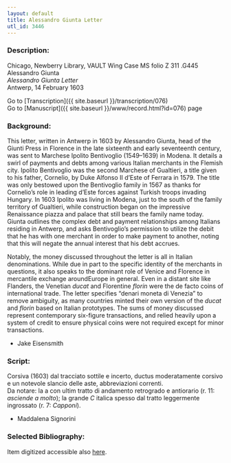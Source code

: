 ```yaml
---
layout: default
title: Alessandro Giunta Letter
utl_id: 3446
---
```


###  Description:

Chicago, Newberry Library, VAULT Wing Case MS folio Z 311 .G445<br>
Alessandro Giunta<br>
_Alessandro Giunta Letter_<br>
Antwerp, 14 February 1603

Go to [Transcription]({{ site.baseurl }}/transcription/076)<br>
Go to [Manuscript]({{ site.baseurl }}/www/record.html?id=076) page 

###  Background:

This letter, written in Antwerp in 1603 by Alessandro Giunta, head of the Giunti Press in Florence in the late sixteenth and early seventeenth century, was sent to Marchese Ipolito Bentivoglio (1549–1639) in Modena. It details a swirl of payments and debts among various Italian merchants in the Flemish city. Ipolito Bentivoglio was the second Marchese of Gualtieri, a title given to his father, Cornelio, by Duke Alfonso II d’Este of Ferrara in 1579. The title was only bestowed upon the Bentivoglio family in 1567 as thanks for Cornelio’s role in leading d’Este forces against Turkish troops invading Hungary. In 1603 Ipolito was living in Modena, just to the south of the family territory of Gualtieri, while construction began on the impressive Renaissance piazza and palace that still bears the family name today. Giunta outlines the complex debt and payment relationships among Italians residing in Antwerp, and asks Bentivoglio’s permission to utilize the debit that he has with one merchant in order to make payment to another, noting that this will negate the annual interest that his debt accrues.

Notably, the money discussed throughout the letter is all in Italian denominations. While due in part to the specific identity of the merchants in questions, it also speaks to the dominant role of Venice and Florence in mercantile exchange aroundEurope in general. Even in a distant site like Flanders, the Venetian <i>ducat</i> and Florentine <i>florin</i> were the de facto coins of international trade. The letter specifies “denari moneta di Venezia” to remove ambiguity, as many countries minted their own version of the <i>ducat</i> and <i>florin</i> based on Italian prototypes. The sums of money discussed represent contemporary six-figure transactions, and relied heavily upon a system of credit to ensure physical coins were not required except for minor transactions.
-  Jake Eisensmith

###  Script:

Corsiva (1603) dal tracciato sottile e incerto, ductus moderatamente corsivo e un notevole slancio delle aste, abbreviazioni correnti.<br>
Da notare: la a con ultim tratto di andamento retrogrado e antiorario (r. 11: _asciende a molto_); la grande _C_ italica spesso dal tratto leggermente ingrossato (r. 7: _Capponi_).<br>
- Maddalena Signorini

###  Selected Bibliography:

Item digitized accessible also [here](http://digcoll.newberry.org/#/item/ia-case_wing_ms_z311_g445).

